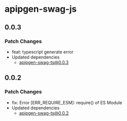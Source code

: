 # apipgen-swag-js

## 0.0.3

### Patch Changes

- feat: typescript generate error
- Updated dependencies
  - apipgen-swag-ts@0.0.3

## 0.0.2

### Patch Changes

- fix: Error [ERR_REQUIRE_ESM]: require() of ES Module
- Updated dependencies
  - apipgen-swag-ts@0.0.2

